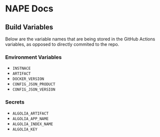 # NAPE Docs

## Build Variables

Below are the variable names that are being stored in the GitHub Actions variables, as opposed to directly commited to the repo.

### Environment Variables

- `INSTNACE`
- `ARTIFACT`
- `DOCKER_VERSION`
- `CONFIG_JSON_PRODUCT`
- `CONFIG_JSON_VERSION`

### Secrets

- `ALGOLIA_ARTIFACT`
- `ALGOLIA_APP_NAME`
- `ALGOLIA_INDEX_NAME`
- `ALGOLIA_KEY`

